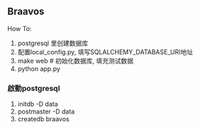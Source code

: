 ## Braavos

How To:

  1. postgresql 里创建数据库
  2. 配置local_config.py, 填写SQLALCHEMY_DATABASE_URI地址
  3. make web # 初始化数据库, 填充测试数据
  4. python app.py

### 啟動postgresql

1. initdb -D data
2. postmaster -D data
3. createdb braavos
